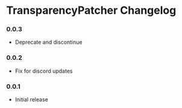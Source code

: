 # TransparencyPatcher Changelog

### 0.0.3

 - Deprecate and discontinue

### 0.0.2

 - Fix for discord updates

### 0.0.1

 - Initial release